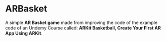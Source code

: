 # ARBasket

A simple **AR Basket game** made from improving the code of the example code of an Undemy Course called: **ARKit Basketball, Create Your First AR App Using ARKit**. 
